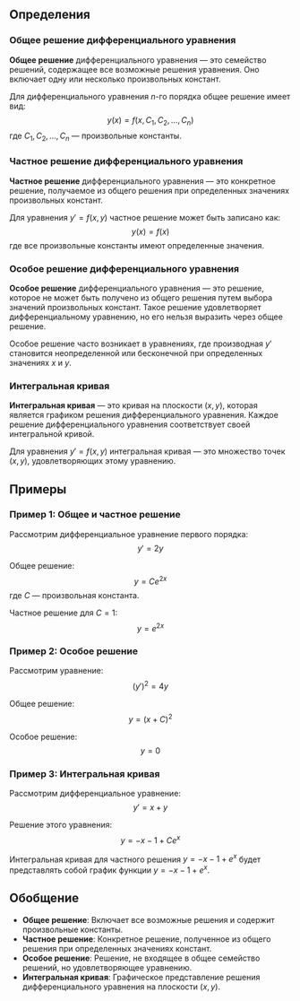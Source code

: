 ## Определения

### Общее решение дифференциального уравнения

**Общее решение** дифференциального уравнения — это семейство решений, содержащее все возможные решения уравнения. Оно включает одну или несколько произвольных констант.

Для дифференциального уравнения $n$-го порядка общее решение имеет вид:
$$ y(x) = f(x, C_1, C_2, \ldots, C_n) $$
где $C_1, C_2, \ldots, C_n$ — произвольные константы.

### Частное решение дифференциального уравнения

**Частное решение** дифференциального уравнения — это конкретное решение, получаемое из общего решения при определенных значениях произвольных констант.

Для уравнения $y' = f(x, y)$ частное решение может быть записано как:
$$ y(x) = f(x) $$
где все произвольные константы имеют определенные значения.

### Особое решение дифференциального уравнения

**Особое решение** дифференциального уравнения — это решение, которое не может быть получено из общего решения путем выбора значений произвольных констант. Такое решение удовлетворяет дифференциальному уравнению, но его нельзя выразить через общее решение.

Особое решение часто возникает в уравнениях, где производная $y'$ становится неопределенной или бесконечной при определенных значениях $x$ и $y$.

### Интегральная кривая

**Интегральная кривая** — это кривая на плоскости $(x, y)$, которая является графиком решения дифференциального уравнения. Каждое решение дифференциального уравнения соответствует своей интегральной кривой.

Для уравнения $y' = f(x, y)$ интегральная кривая — это множество точек $(x, y)$, удовлетворяющих этому уравнению.

## Примеры

### Пример 1: Общее и частное решение

Рассмотрим дифференциальное уравнение первого порядка:
$$ y' = 2y $$

Общее решение:
$$ y = Ce^{2x} $$
где $C$ — произвольная константа.

Частное решение для $C = 1$:
$$ y = e^{2x} $$

### Пример 2: Особое решение

Рассмотрим уравнение:
$$ (y')^2 = 4y $$

Общее решение:
$$ y = (x + C)^2 $$

Особое решение:
$$ y = 0 $$

### Пример 3: Интегральная кривая

Рассмотрим дифференциальное уравнение:
$$ y' = x + y $$

Решение этого уравнения:
$$ y = -x - 1 + Ce^x $$

Интегральная кривая для частного решения $y = -x - 1 + e^x$ будет представлять собой график функции $y = -x - 1 + e^x$.

## Обобщение

- **Общее решение**: Включает все возможные решения и содержит произвольные константы.
- **Частное решение**: Конкретное решение, полученное из общего решения при определенных значениях констант.
- **Особое решение**: Решение, не входящее в общее семейство решений, но удовлетворяющее уравнению.
- **Интегральная кривая**: Графическое представление решения дифференциального уравнения на плоскости $(x, y)$.